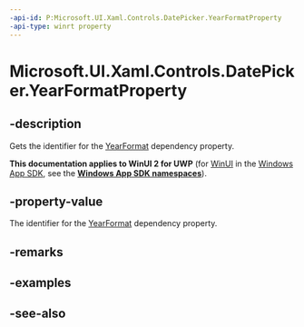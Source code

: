 ```yaml
---
-api-id: P:Microsoft.UI.Xaml.Controls.DatePicker.YearFormatProperty
-api-type: winrt property
---
```


<!-- Property syntax
public Windows.UI.Xaml.DependencyProperty YearFormatProperty { get; }
-->

# Microsoft.UI.Xaml.Controls.DatePicker.YearFormatProperty

## -description
Gets the identifier for the [YearFormat](datepicker_yearformat.md) dependency property.

**This documentation applies to WinUI 2 for UWP** (for [WinUI](/windows/apps/winui/winui3/) in the [Windows App SDK](/windows/apps/windows-app-sdk/), see the **[Windows App SDK namespaces](/windows/windows-app-sdk/api/winrt/)**).

## -property-value
The identifier for the [YearFormat](datepicker_yearformat.md) dependency property.

## -remarks

## -examples

## -see-also
